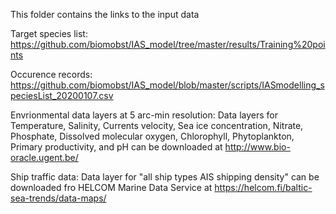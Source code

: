 This folder contains the links to the input data

Target species list:
https://github.com/biomobst/IAS_model/tree/master/results/Training%20points

Occurence records:
https://github.com/biomobst/IAS_model/blob/master/scripts/IASmodelling_speciesList_20200107.csv

Envrionmental data layers at 5 arc-min resolution:
Data layers for Temperature, Salinity, Currents velocity, Sea ice concentration, Nitrate, Phosphate, Dissolved molecular oxygen, Chlorophyll, Phytoplankton, Primary productivity, and pH can be downloaded at http://www.bio-oracle.ugent.be/

Ship traffic data: 
Data layer for "all ship types AIS shipping density" can be downloaded fro HELCOM Marine Data Service at https://helcom.fi/baltic-sea-trends/data-maps/
